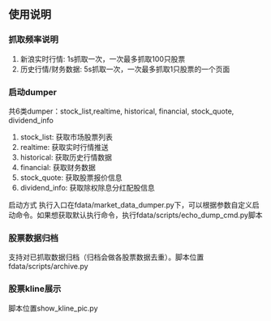 ## 使用说明
### 抓取频率说明
1. 新浪实时行情: 1s抓取一次，一次最多抓取100只股票
2. 历史行情/财务数据: 5s抓取一次，一次最多抓取1只股票的一个页面
### 启动dumper
共6类dumper：stock_list,realtime, historical, financial, stock_quote, dividend_info
1. stock_list: 获取市场股票列表
2. realtime: 获取实时行情推送
3. historical: 获取历史行情数据
4. financial: 获取财务数据
5. stock_quote: 获取股票报价信息
6. dividend_info: 获取除权除息分红配股信息

启动方式
执行入口在fdata/market_data_dumper.py下，可以根据参数自定义启动命令。如果想获取默认执行命令，执行fdata/scripts/echo_dump_cmd.py脚本

### 股票数据归档
支持对已抓取数据归档（归档会做各股票数据去重）。脚本位置fdata/scripts/archive.py

### 股票kline展示
脚本位置show_kline_pic.py